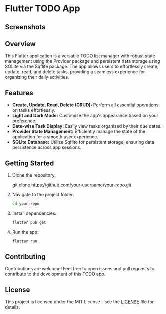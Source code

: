 
# Flutter TODO App

## Screenshots

## Overview

This Flutter application is a versatile TODO list manager with robust state management using the Provider package and persistent data storage using SQLite via the Sqflite package. The app allows users to effortlessly create, update, read, and delete tasks, providing a seamless experience for organizing their daily activities.

## Features

- **Create, Update, Read, Delete (CRUD):** Perform all essential operations on tasks effortlessly.
- **Light and Dark Mode:** Customize the app's appearance based on your preference.
- **Date-wise Task Display:** Easily view tasks organized by their due dates.
- **Provider State Management:** Efficiently manage the state of the application for a smooth user experience.
- **SQLite Database:** Utilize Sqflite for persistent storage, ensuring data persistence across app sessions.

## Getting Started

1. Clone the repository:

   git clone https://github.com/your-username/your-repo.git

2. Navigate to the project folder:

   ```bash
   cd your-repo
   ```

3. Install dependencies:

   ```bash
   flutter pub get
   ```

4. Run the app:

   ```bash
   flutter run
   ```

## Contributing

Contributions are welcome! Feel free to open issues and pull requests to contribute to the development of this TODO app.

## License

This project is licensed under the MIT License - see the [LICENSE](LICENSE) file for details.

